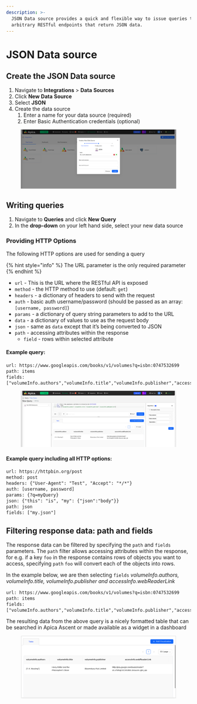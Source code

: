 ```yaml
---
description: >-
  JSON Data source provides a quick and flexible way to issue queries to
  arbitrary RESTful endpoints that return JSON data.
---
```


# JSON Data source

## Create the JSON Data source

1. Navigate to **Integrations** > **Data** **Sources**
2. Click **New** **Data** **Source**
3. Select **JSON**
4. Create the data source
   1. Enter a name for your data source (required)
   2. Enter Basic Authentication credentials (optional)

<figure><img src="../../.gitbook/assets/image.png" alt=""><figcaption></figcaption></figure>

## Writing queries

1. Navigate to **Queries** and click **New Query**
2. In the **drop-down** on your left hand side, select your new data source

### Providing HTTP Options

The following HTTP options are used for sending a query

{% hint style="info" %}
The URL parameter is the only required parameter
{% endhint %}

* `url` - This is the URL where the RESTful API is exposed
* `method` - the HTTP method to use (default: `get`)
* `headers` - a dictionary of headers to send with the request
* `auth` - basic auth username/password (should be passed as an array: `[username, password]`)
* `params` - a dictionary of query string parameters to add to the URL
* `data` - a dictionary of values to use as the request body
* `json` - same as `data` except that it’s being converted to JSON
* `path` - accessing attributes within the response
  * `field` - rows within selected attribute

#### Example query:&#x20;

```
url: https://www.googleapis.com/books/v1/volumes?q=isbn:0747532699
path: items
fields: ["volumeInfo.authors","volumeInfo.title","volumeInfo.publisher","accessInfo.webReaderLink"]
```

<figure><img src="../../.gitbook/assets/image (1).png" alt=""><figcaption></figcaption></figure>

#### Example query including all HTTP options:

```
url: https://httpbin.org/post
method: post
headers: {"User-Agent": "Test", "Accept": "*/*"}
auth: [username, password]
params: {?q=myQuery}
json: {"this": "is", "my": {"json":"body"}}
path: json
fields: ["my.json"]
```

## Filtering response data: path and fields

The response data can be filtered by specifying the `path` and `fields` parameters. The `path` filter allows accessing attributes within the response, for e.g. if a key `foo` in the response contains rows of objects you want to access, specifying `path` `foo` will convert each of the objects into rows.

In the example below, we are then selecting `fields` _volumeInfo.authors, volumeInfo.title, volumeInfo.publisher and accessInfo.webReaderLink_

```
url: https://www.googleapis.com/books/v1/volumes?q=isbn:0747532699
path: items
fields: ["volumeInfo.authors","volumeInfo.title","volumeInfo.publisher","accessInfo.webReaderLink"]
```

The resulting data from the above query is a nicely formatted table that can be searched in Apica Ascent or made available as a widget in a dashboard

<figure><img src="../../.gitbook/assets/image (2).png" alt=""><figcaption></figcaption></figure>
